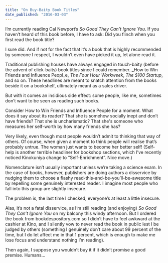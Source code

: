 ```yaml
---
title: "On Buy-Baity Book Titles"
date_published: "2016-03-03"
---
```


I’m currently reading Cal Newport’s _So Good They Can’t Ignore You_. If you haven’t heard of this book before, I have to ask: Did you flinch when you first read the book title?

I sure did. And if not for the fact that it’s a book that is highly recommended by someone I respect, I wouldn’t even have picked it up, let alone read it.

Traditional publishing houses have always engaged in touch-baity (before the advent of click-baits) book titles since I could remember. _How to Win Friends and Influence Peopl_e, _The Four Hour Workweek_, _The $100 Startup_, and so on. These headlines are meant to snatch attention from the books beside it on a bookshelf, ultimately meant as a sales driver.

But with it comes an insidious side effect: some people, like me, sometimes don’t want to be seen as reading such books.

Consider How to Win Friends and Influence People for a moment. What does it say about its reader? That she is somehow socially inept and don’t have friends? That she is uncharismatic? That she's someone who measures her self-worth by how many friends she has?

Very likely, even though most people wouldn’t admit to thinking that way of others. Of course, when given a moment to think people will realise that’s probably untrue. The woman just wants to become her better self! (Self-help is another terrible headliner for bookshop sections, which I’ve recently noticed Kinokuniya change to “Self-Enrichment”. Nice move.)

Nomenclature isn’t usually important unless we’re taking a science exam. In the case of books, however, publishers are doing authors a disservice by nudging them to choose a flashy read-this-and-be-you’ll-be-awesome title by repelling some genuinely interested reader. I imagine most people who fall into this group are slightly insecure.

The problem is, the last time I checked, everyone’s at least a little insecure.

Alas, it’s not a fatal disservice, as I’m still reading (and enjoying) _So Good They Can’t Ignore You_ on my balcony this windy afternoon. But I ordered the book from bookdespository.com so I didn’t have to feel awkward at the cashier at Kino, and I silently vow to never read the book in public lest I be judged by others (something I genuinely don’t care about 99 percent of the time, but I do let affect me in that 1 percent, which is enough to make me lose focus and understand nothing I’m reading).

Then again, I suppose you wouldn’t buy it if it didn’t promise a good premise. Humans...
